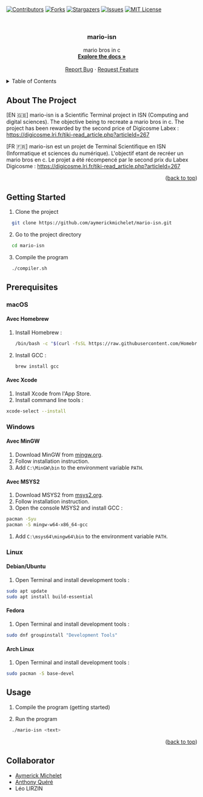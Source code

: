 <a name="readme-top"></a>

[![Contributors][contributors-shield]][contributors-url]
[![Forks][forks-shield]][forks-url]
[![Stargazers][stars-shield]][stars-url]
[![Issues][issues-shield]][issues-url]
[![MIT License][license-shield]][license-url]

<!-- PROJECT LOGO -->
<br />
<div align="center">

<h3 align="center">mario-isn</h3>

  <p align="center">
    mario bros in c
    <br />
    <a href="https://github.com/aymnms/art-ascii"><strong>Explore the docs »</strong></a>
    <br />
    <br />
    <a href="https://github.com/aymnms/art-ascii/issues/new?labels=bug&template=bug-report---.md">Report Bug</a>
    ·
    <a href="https://github.com/aymnms/art-ascii/issues/new?labels=enhancement&template=feature-request---.md">Request Feature</a>
  </p>
</div>



<!-- TABLE OF CONTENTS -->
<details>
  <summary>Table of Contents</summary>
  <ol>
    <li><a href="#about-the-project">About The Project</a></li>
    <li><a href="#getting-started">Getting Started</a></li>
    <li><a href="#prerequisites">Prerequisites</a></li>
    <li><a href="#usage">Usage</a></li>
  </ol>
</details>



<!-- ABOUT THE PROJECT -->
## About The Project

[EN 🇬🇧]
mario-isn is a Scientific Terminal project in ISN (Computing and digital sciences).
The objective being to recreate a mario bros in c.
The project has been rewarded by the second price of Digicosme Labex : https://digicosme.lri.fr/tiki-read_article.php?articleId=267

[FR 🇫🇷]
mario-isn est un projet de Terminal Scientifique en ISN (Informatique et sciences du numérique).
L'objectif etant de recréer un mario bros en c.
Le projet a été récompencé par le second prix du Labex Digicosme : https://digicosme.lri.fr/tiki-read_article.php?articleId=267

<p align="right">(<a href="#readme-top">back to top</a>)</p>



<!-- GETTING STARTED -->
## Getting Started

1. Clone the project

```bash
  git clone https://github.com/aymerickmichelet/mario-isn.git
```

2. Go to the project directory

```bash
  cd mario-isn
```

3. Compile the program

```bash
  ./compiler.sh
```

## Prerequisites

### macOS

#### Avec Homebrew

1. Install Homebrew :
   ```sh
   /bin/bash -c "$(curl -fsSL https://raw.githubusercontent.com/Homebrew/install/HEAD/install.sh)"
   ```
2. Install GCC :
   ```sh
   brew install gcc
   ```

#### Avec Xcode

1. Install Xcode from l'App Store.
2. Install command line tools :
```sh
xcode-select --install
```

### Windows

#### Avec MinGW

1. Download MinGW from [mingw.org](http://www.mingw.org/).
2. Follow installation instruction.
3. Add `C:\MinGW\bin` to the environment variable `PATH`.

#### Avec MSYS2

1. Download MSYS2 from [msys2.org](https://www.msys2.org/).
2. Follow installation instruction.
3. Open the console MSYS2 and install GCC :
```sh
pacman -Syu
pacman -S mingw-w64-x86_64-gcc
```
1. Add `C:\msys64\mingw64\bin` to the environment variable `PATH`.

### Linux

#### Debian/Ubuntu

1. Open Terminal and install development tools :
```sh
sudo apt update
sudo apt install build-essential
```

#### Fedora

1. Open Terminal and install development tools :
```sh
sudo dnf groupinstall "Development Tools"
```

#### Arch Linux

1. Open Terminal and install development tools :
```sh
sudo pacman -S base-devel
```


<!-- USAGE EXAMPLES -->
## Usage

1. Compile the program (getting started)

2. Run the program

```bash
  ./mario-isn <text>
```

<p align="right">(<a href="#readme-top">back to top</a>)</p>


## Collaborator

- [Aymerick Michelet](https://github.com/aymnms)
- [Anthony Quéré](https://github.com/Anthony-Jhoiro)
- Léo LIRZIN


<!-- MARKDOWN LINKS & IMAGES -->
<!-- https://www.markdownguide.org/basic-syntax/#reference-style-links -->
[contributors-shield]: https://img.shields.io/github/contributors/aymnms/mario-isn.svg?style=for-the-badge
[contributors-url]: https://github.com/aymnms/mario-isn/graphs/contributors
[forks-shield]: https://img.shields.io/github/forks/aymnms/mario-isn.svg?style=for-the-badge
[forks-url]: https://github.com/aymnms/mario-isn/network/members
[stars-shield]: https://img.shields.io/github/stars/aymnms/mario-isn.svg?style=for-the-badge
[stars-url]: https://github.com/aymnms/mario-isn/stargazers
[issues-shield]: https://img.shields.io/github/issues/aymnms/mario-isn.svg?style=for-the-badge
[issues-url]: https://github.com/aymnms/mario-isn/issues
[license-shield]: https://img.shields.io/github/license/aymnms/mario-isn.svg?style=for-the-badge
[license-url]: https://github.com/aymnms/mario-isn/blob/master/LICENSE.txt
